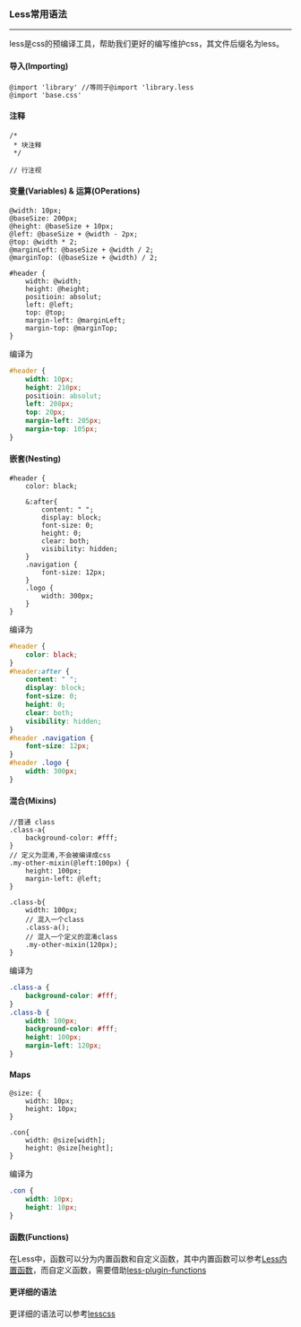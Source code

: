 ### Less常用语法
-------

less是css的预编译工具，帮助我们更好的编写维护css，其文件后缀名为less。

#### 导入(Importing)
``` less
@import 'library' //等同于@import 'library.less
@import 'base.css'
```

#### 注释
``` less
/*
 * 块注释
 */

// 行注视
```
#### 变量(Variables) & 运算(OPerations)

``` less
@width: 10px;
@baseSize: 200px;
@height: @baseSize + 10px;
@left: @baseSize + @width - 2px;
@top: @width * 2;
@marginLeft: @baseSize + @width / 2;
@marginTop: (@baseSize + @width) / 2;

#header {
    width: @width;
    height: @height;
    positioin: absolut;
    left: @left;
    top: @top;
    margin-left: @marginLeft;
    margin-top: @marginTop;
}
```
编译为
``` css
#header {
    width: 10px;
    height: 210px;
    positioin: absolut;
    left: 208px;
    top: 20px;
    margin-left: 205px;
    margin-top: 105px;
}
```
#### 嵌套(Nesting)
``` less
#header {
    color: black;

    &:after{
        content: " ";
        display: block;
        font-size: 0;
        height: 0;
        clear: both;
        visibility: hidden;
    }
    .navigation {
        font-size: 12px;
    }
    .logo {
        width: 300px;
    }
}
```
编译为
``` css
#header {
    color: black;
}
#header:after {
    content: " ";
    display: block;
    font-size: 0;
    height: 0;
    clear: both;
    visibility: hidden;
}
#header .navigation {
    font-size: 12px;
}
#header .logo {
    width: 300px;
}

```

#### 混合(Mixins)
``` less
//普通 class
.class-a{
    background-color: #fff;
}
// 定义为混淆,不会被编译成css
.my-other-mixin(@left:100px) {
    height: 100px;
    margin-left: @left;
}

.class-b{
    width: 100px;
    // 混入一个class
    .class-a();
    // 混入一个定义的混淆class
    .my-other-mixin(120px);
}
```
编译为
``` css
.class-a {
    background-color: #fff;
}
.class-b {
    width: 100px;
    background-color: #fff;
    height: 100px;
    margin-left: 120px;
}

```

#### Maps
``` less
@size: {
    width: 10px;
    height: 10px;
}

.con{
    width: @size[width];
    height: @size[height];
}
```

编译为
``` css
.con {
    width: 10px;
    height: 10px;
}

```

#### 函数(Functions)
在Less中，函数可以分为内置函数和自定义函数，其中内置函数可以参考[Less内置函数](https://less.bootcss.com/functions/)，而自定义函数，需要借助[less-plugin-functions](https://github.com/seven-phases-max/less-plugin-functions)

#### 更详细的语法
更详细的语法可以参考[lesscss](http://lesscss.cn/)
